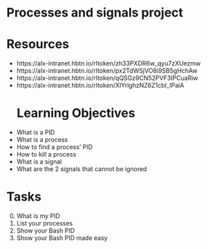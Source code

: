 # Processes and signals project

# Resources
<ul>
<li>
https://alx-intranet.hbtn.io/rltoken/zh33PXDR6w_qyu7zXUezmw</li>
<li> https://alx-intranet.hbtn.io/rltoken/px2TdWSjVO8i9SB5gHchAw</li>
<li> https://alx-intranet.hbtn.io/rltoken/qQSGz9CN52PVF3IPCuaRiw</li>
<li> https://alx-intranet.hbtn.io/rltoken/XlYrlghzNZ6Z1cbI_IPaiA</li>

# Learning Objectives
<li>
What is a PID</li>
<li> What is a process</li>
<li> How to find a process’ PID</li>
<li> How to kill a process</li>
<li> What is a signal</li>
<li>What are the 2 signals that cannot be ignored</li>

</ul>

# Tasks

0. What is my PID
1. List your processes
2. Show your Bash PID
3. Show your Bash PID made easy
